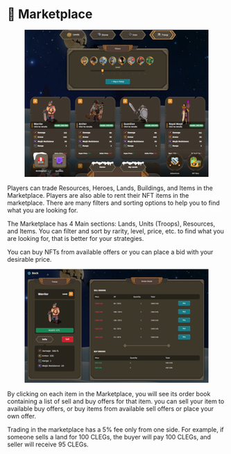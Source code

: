# 🛒 Marketplace

<figure><img src="../.gitbook/assets/image (2).png" alt=""><figcaption></figcaption></figure>

Players can trade Resources, Heroes, Lands, Buildings, and Items in the Marketplace. Players are also able to rent their NFT items in the marketplace. There are many filters and sorting options to help you to find what you are looking for.

The Marketplace has 4 Main sections: Lands, Units (Troops), Resources, and Items. You can filter and sort by rarity, level, price, etc. to find what you are looking for, that is better for your strategies.

You can buy NFTs from available offers or you can place a bid with your desirable price.

<figure><img src="../.gitbook/assets/image (1) (3).png" alt=""><figcaption></figcaption></figure>

By clicking on each item in the Marketplace, you will see its order book containing a list of sell and buy offers for that item. you can sell your item to available buy offers, or buy items from available sell offers or place your own offer.

Trading in the marketplace has a 5% fee only from one side. For example, if someone sells a land for 100 CLEGs, the buyer will pay 100 CLEGs, and seller will receive 95 CLEGs.
